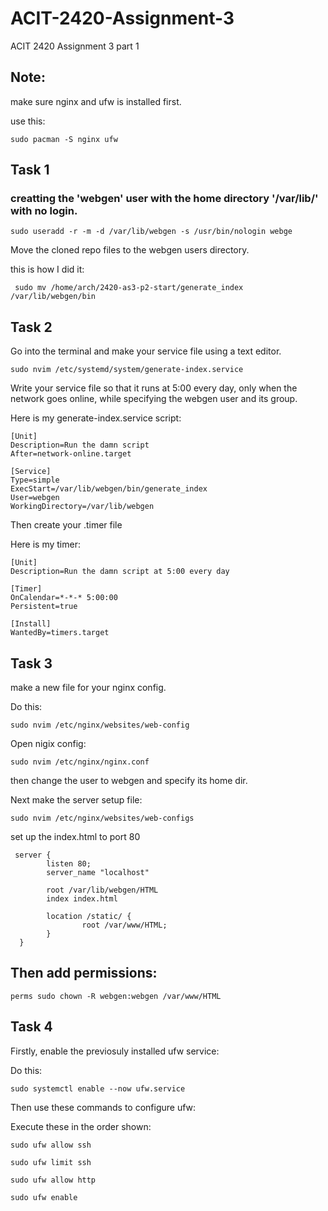 # ACIT-2420-Assignment-3
ACIT 2420 Assignment 3 part 1

## Note:

make sure nginx and ufw is installed first.

use this: 

```
sudo pacman -S nginx ufw
```



## Task 1

### creatting the 'webgen' user with the home directory '/var/lib/' with no login. 

```
sudo useradd -r -m -d /var/lib/webgen -s /usr/bin/nologin webge 
```
Move the cloned repo files to the webgen users directory.

this is how I did it:

```
 sudo mv /home/arch/2420-as3-p2-start/generate_index /var/lib/webgen/bin
 ```




## Task 2

Go into the terminal and make your service file using a text editor.

```
sudo nvim /etc/systemd/system/generate-index.service
```

Write your service file so that it runs at 5:00 every day, only when the network goes online, while specifying the webgen user and its group.

Here is my generate-index.service script:

```
[Unit]
Description=Run the damn script
After=network-online.target

[Service]
Type=simple
ExecStart=/var/lib/webgen/bin/generate_index
User=webgen
WorkingDirectory=/var/lib/webgen
```

Then create your .timer file

Here is my timer: 

```
[Unit]
Description=Run the damn script at 5:00 every day

[Timer]
OnCalendar=*-*-* 5:00:00
Persistent=true

[Install]
WantedBy=timers.target
```
## Task 3

make a new file for your nginx config.

Do this: 

```
sudo nvim /etc/nginx/websites/web-config
````

Open nigix config:

```
sudo nvim /etc/nginx/nginx.conf
```

then change the user to webgen and specify its home dir.

Next make the server setup file:
```
sudo nvim /etc/nginx/websites/web-configs
```

set up the index.html to port 80

```
 server {
        listen 80;
        server_name "localhost"

        root /var/lib/webgen/HTML
        index index.html

        location /static/ {
                root /var/www/HTML;
        }
  }
```

## Then add permissions:

```
perms sudo chown -R webgen:webgen /var/www/HTML 
```


## Task 4

Firstly, enable the previosuly installed ufw service:

Do this: 

```
sudo systemctl enable --now ufw.service
```

Then use these commands to configure ufw:

Execute these in the order shown: 

```
sudo ufw allow ssh

sudo ufw limit ssh

sudo ufw allow http

sudo ufw enable
```



